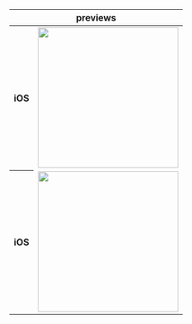 <table>
    <thead>
        <tr>
            <th colspan="2">previews</th>
        </tr>
    </thead>
    <tbody>
        <tr>
        <th>iOS</th>
            <td><img src='./assets/img/ios react-native/iOS react-native.gif' width='250'/></td>
        </tr>
        <tr>
        <th>iOS</th>
            <td><img src='./assets/img/ios react-native/iOS react-native.gif' width='250'/></td>
        </tr>
    </tbody>
</table>
